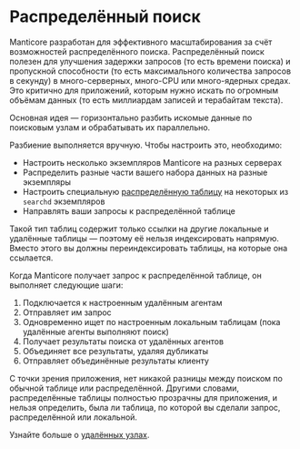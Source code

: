 # Распределённый поиск

Manticore разработан для эффективного масштабирования за счёт возможностей распределённого поиска. Распределённый поиск полезен для улучшения задержки запросов (то есть времени поиска) и пропускной способности (то есть максимального количества запросов в секунду) в много-серверных, много-CPU или много-ядерных средах. Это критично для приложений, которым нужно искать по огромным объёмам данных (то есть миллиардам записей и терабайтам текста).

Основная идея — горизонтально разбить искомые данные по поисковым узлам и обрабатывать их параллельно.

Разбиение выполняется вручную. Чтобы настроить это, необходимо:

* Настроить несколько экземпляров Manticore на разных серверах
* Распределить разные части вашего набора данных на разные экземпляры
* Настроить специальную [распределённую таблицу](../Creating_a_table/Creating_a_distributed_table/Creating_a_distributed_table.md) на некоторых из `searchd` экземпляров
* Направлять ваши запросы к распределённой таблице

Такой тип таблиц содержит только ссылки на другие локальные и удалённые таблицы — поэтому её нельзя индексировать напрямую. Вместо этого вы должны переиндексировать таблицы, на которые она ссылается.

Когда Manticore получает запрос к распределённой таблице, он выполняет следующие шаги:

1. Подключается к настроенным удалённым агентам
2. Отправляет им запрос
3. Одновременно ищет по настроенным локальным таблицам (пока удалённые агенты выполняют поиск)
4. Получает результаты поиска от удалённых агентов
5. Объединяет все результаты, удаляя дубликаты
6. Отправляет объединённые результаты клиенту

С точки зрения приложения, нет никакой разницы между поиском по обычной таблице или распределённой. Другими словами, распределённые таблицы полностью прозрачны для приложения, и нельзя определить, была ли таблица, по которой вы сделали запрос, распределённой или локальной.

Узнайте больше о [удалённых узлах](../Creating_a_cluster/Remote_nodes.md).

<!-- proofread -->

